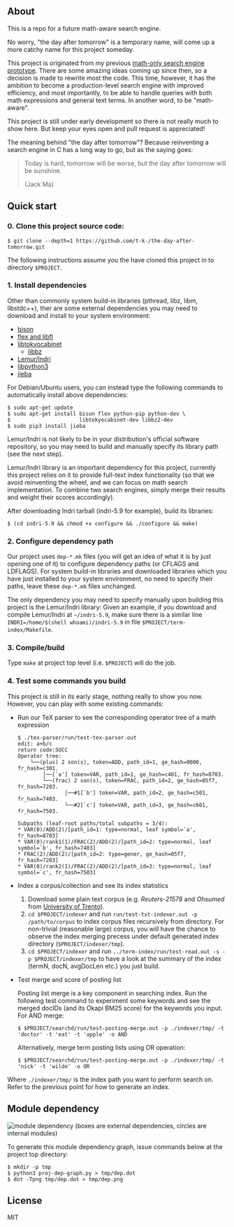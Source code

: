 ## About
This is a repo for a future math-aware search engine.

No worry, "the day after tomorrow" is a temporary name, will come up a more catchy name for this project someday.

This project is originated from my previous [math-only search engine prototype](https://github.com/t-k-/opmes).
There are some amazing ideas coming up since then, so a decision is made to rewrite most the code.
This time, however, it has the ambition to become a production-level search engine with improved efficiency, and most importantly, to be able to handle queries with both math expressions and general text terms. In another word, to be "math-aware".

This project is still under early development so there is not really much to show here.
But keep your eyes open and pull request is appreciated!

The meaning behind "the day after tomorrow"? Because reinventing a search engine in C has a long way to go, but as the saying goes:

> Today is hard, tomorrow will be worse,
> but the day after tomorrow will be sunshine.
>
> (Jack Ma)

## Quick start

### 0. Clone this project source code:
```
$ git clone --depth=1 https://github.com/t-k-/the-day-after-tomorrow.git
```
The following instructions assume you the have cloned this project in to directory `$PROJECT`.

### 1. Install dependencies
Other than commonly system build-in libraries (pthread, libz, libm, libstdc++), ther are some external dependencies you may need to download and install to your system environment:

* [bison](http://ftp.gnu.org/gnu/bison/bison-3.0.tar.xz)
* [flex and libfl](http://sourceforge.net/projects/flex/files/flex-2.5.39.tar.xz/download)
* [libtokyocabinet](http://fallabs.com/tokyocabinet/tokyocabinet-1.4.48.tar.gz)
	* [libbz](http://www.bzip.org/1.0.6/bzip2-1.0.6.tar.gz)
* [Lemur/Indri](https://sourceforge.net/projects/lemur/files/lemur/indri-5.9/indri-5.9.tar.gz/download)
* [libpython3](https://www.python.org/ftp/python/3.5.1/Python-3.5.1.tar.xz)
* [jieba](https://github.com/fxsjy/jieba/archive/v0.36.tar.gz)

For Debian/Ubuntu users, you can instead type the following commands to automatically install above dependencies:
```
$ sudo apt-get update
$ sudo apt-get install bison flex python-pip python-dev \
$                      libtokyocabinet-dev libbz2-dev
$ sudo pip3 install jieba
```
Lemur/Indri is not likely to be in your distribution's official software repository, so you may need to build and manually specify its library path (see the next step).

Lemur/Indri library is an important dependency for this project, currently this project relies on it to provide full-text index functionality (so that we avoid reinventing the wheel, and we can focus on math search implementation. To combine two search engines, simply merge their results and weight their scores accordingly).


After downloading Indri tarball (indri-5.9 for example), build its libraries:

```
$ (cd indri-5.9 && chmod +x configure && ./configure && make)
```

### 2. Configure dependency path
Our project uses `dep-*.mk` files (you will get an idea of what it is by just opening one of it) to configure dependency paths  (or CFLAGS and LDFLAGS). For system build-in libraries and downloaded libraries which you have just installed to your system environment, no need to specify their paths, leave these `dep-*.mk` files unchanged.

The only dependency you may need to specify manually upon building this project is the Lemur/Indri library: Given an example, if you download and compile Lemur/Indri at `~/indri-5.9`,  make sure there is a similar line `INDRI=/home/$(shell whoami)/indri-5.9` in file `$PROJECT/term-index/Makefile`.

### 3. Compile/build
Type `make` at project top level (i.e. `$PROJECT`) will do the job.

### 4. Test some commands you build
This project is still in its early stage, nothing really to show you now. However, you can play with some existing commands:

* Run our TeX parser to see the corresponding operator tree of a math expression
	```
	$ ./tex-parser/run/test-tex-parser.out
	edit: a+b/c
	return code:SUCC
	Operator tree:
	    └──(plus) 2 son(s), token=ADD, path_id=1, ge_hash=0000, fr_hash=c301.
	        │──[`a'] token=VAR, path_id=1, ge_hash=c401, fr_hash=8703.
	        └──(frac) 2 son(s), token=FRAC, path_id=2, ge_hash=05f7, fr_hash=7203.
	               │──#1[`b'] token=VAR, path_id=2, ge_hash=c501, fr_hash=7403.
	               └──#2[`c'] token=VAR, path_id=3, ge_hash=c601, fr_hash=7503.

	Subpaths (leaf-root paths/total subpaths = 3/4):
	* VAR(0)/ADD(2)/[path_id=1: type=normal, leaf symbol=`a', fr_hash=8703]
	* VAR(0)/rank1(1)/FRAC(2)/ADD(2)/[path_id=2: type=normal, leaf symbol=`b', fr_hash=7403]
	* FRAC(2)/ADD(2)/[path_id=2: type=gener, ge_hash=05f7, fr_hash=7203]
	* VAR(0)/rank2(1)/FRAC(2)/ADD(2)/[path_id=3: type=normal, leaf symbol=`c', fr_hash=7503]
	```

* Index a corpus/collection and see its index statistics
	1. Download some plain text corpus (e.g. *Reuters-21578* and *Ohsumed* from [University of Trento](http://disi.unitn.it/moschitti/corpora.htm)).
	2. `cd $PROJECT/indexer` and run `run/test-txt-indexer.out -p /path/to/corpus` to index corpus files recursively from directory. For non-trivial (reasonable large) corpus, you will have the chance to observe the index merging precess under default generated index directory (`$PROJECT/indexer/tmp`).
	3. `cd $PROJECT/indexer` and run `../term-index/run/test-read.out -s -p $PROJECT/indexer/tmp` to have a look at the summary of the index (termN, docN, avgDocLen etc.) you just build.

* Test merge and score of posting list 

	Posting list merge is a key component in searching index. Run the following test command to experiment some keywords and see the merged docIDs (and its Okapi BM25 score) for the keywords you input.
	For AND merge:
	```
	$ $PROJECT/searchd/run/test-posting-merge.out -p ./indexer/tmp/ -t 'doctor' -t 'eat' -t 'apple' -o AND
	```
	Alternatively, merge term posting lists using OR operation:
	```
	$ $PROJECT/searchd/run/test-posting-merge.out -p ./indexer/tmp/ -t 'nick' -t 'wilde' -o OR
	```
Where `./indexer/tmp/` is the index path you want to perform search on. Refer to the previous point for how to generate an index.

## Module dependency
![module dependency](https://raw.githubusercontent.com/t-k-/cowpie-lab/master/dep.png)
(boxes are external dependencies, circles are internal modules)

To generate this module dependency graph, issue commands below at the project top directory:

```
$ mkdir -p tmp
$ python3 proj-dep-graph.py > tmp/dep.dot
$ dot -Tpng tmp/dep.dot > tmp/dep.png
```

## License
MIT
